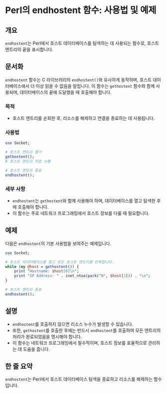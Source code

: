 <!--
Meta Description: # Perl의 endhostent 함수: 사용법 및 예제 ## 개요 `endhostent`는 Perl에서 호스트 데이터베이스를 탐색하는 데 사용되는 함수로, 호스트 엔트리의 끝을 표시합니다. ## 문서화 `endhostent` 함수는 C 라이브러리의 `endhosten...
Meta Keywords: 호스트, endhostent, gethostent, 함수는, 엔트리
-->

# Perl의 endhostent 함수: 사용법 및 예제

## 개요
`endhostent`는 Perl에서 호스트 데이터베이스를 탐색하는 데 사용되는 함수로, 호스트 엔트리의 끝을 표시합니다.

## 문서화
`endhostent` 함수는 C 라이브러리의 `endhostent()`와 유사하게 동작하며, 호스트 데이터베이스에서 더 이상 읽을 수 없음을 알립니다. 이 함수는 `gethostent` 함수와 함께 사용되며, 데이터베이스의 끝에 도달했을 때 호출해야 합니다. 

### 목적
- 호스트 엔트리를 순회한 후, 리소스를 해제하고 연결을 종료하는 데 사용됩니다.

### 사용법
```perl
use Socket;

# 호스트 엔트리 열기
gethostent();
# 호스트 엔트리 작업 수행

# 호스트 엔트리 종료
endhostent();
```

### 세부 사항
- `endhostent`는 `gethostent`와 함께 사용해야 하며, 데이터베이스를 열고 탐색한 후에 호출해야 합니다.
- 이 함수는 주로 네트워크 프로그래밍에서 호스트 정보를 다룰 때 필요합니다.

## 예제
다음은 `endhostent`의 기본 사용법을 보여주는 예제입니다.

```perl
use Socket;

# 호스트 데이터베이스를 열고 모든 호스트 엔트리를 반복합니다.
while (my @host = gethostent()) {
    print "Hostname: $host[0]\n";
    print "IP Address: " . inet_ntoa(pack("N", $host[3])) . "\n";
}

# 호스트 엔트리 종료
endhostent();
```

## 설명
- `endhostent`를 호출하지 않으면 리소스 누수가 발생할 수 있습니다.
- 또한, `gethostent`를 호출한 후에는 반드시 `endhostent`를 호출하여 모든 엔트리의 처리가 완료되었음을 명시해야 합니다.
- 이 함수는 네트워크 프로그래밍에서 필수적이며, 호스트 정보를 효율적으로 관리하는 데 도움을 줍니다.

## 한 줄 요약
`endhostent`는 Perl에서 호스트 데이터베이스 탐색을 종료하고 리소스를 해제하는 함수입니다.